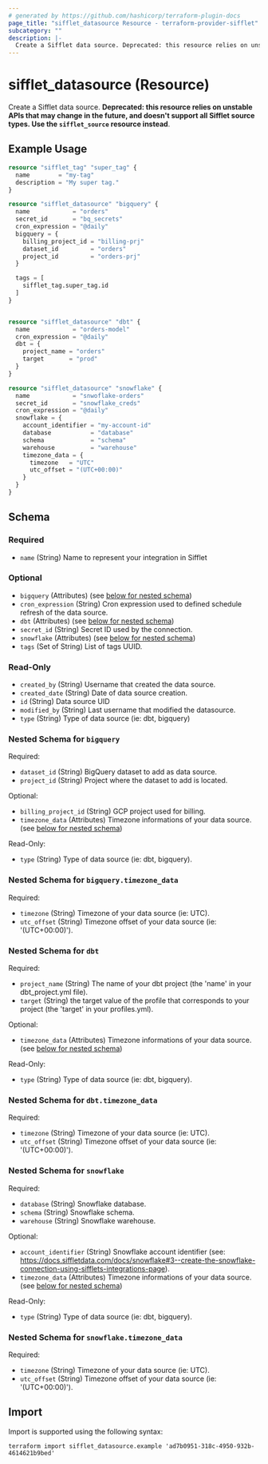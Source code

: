 ```yaml
---
# generated by https://github.com/hashicorp/terraform-plugin-docs
page_title: "sifflet_datasource Resource - terraform-provider-sifflet"
subcategory: ""
description: |-
  Create a Sifflet data source. Deprecated: this resource relies on unstable APIs that may change in the future, and doesn't support all Sifflet source types. Use the sifflet_source resource instead.
---
```


# sifflet_datasource (Resource)

Create a Sifflet data source. **Deprecated: this resource relies on unstable APIs that may change in the future, and doesn't support all Sifflet source types. Use the `sifflet_source` resource instead**.

## Example Usage

```terraform
resource "sifflet_tag" "super_tag" {
  name        = "my-tag"
  description = "My super tag."
}

resource "sifflet_datasource" "bigquery" {
  name            = "orders"
  secret_id       = "bq_secrets"
  cron_expression = "@daily"
  bigquery = {
    billing_project_id = "billing-prj"
    dataset_id         = "orders"
    project_id         = "orders-prj"
  }

  tags = [
    sifflet_tag.super_tag.id
  ]
}


resource "sifflet_datasource" "dbt" {
  name            = "orders-model"
  cron_expression = "@daily"
  dbt = {
    project_name = "orders"
    target       = "prod"
  }
}

resource "sifflet_datasource" "snowflake" {
  name            = "snwoflake-orders"
  secret_id       = "snowflake_creds"
  cron_expression = "@daily"
  snowflake = {
    account_identifier = "my-account-id"
    database           = "database"
    schema             = "schema"
    warehouse          = "warehouse"
    timezone_data = {
      timezone   = "UTC"
      utc_offset = "(UTC+00:00)"
    }
  }
}
```

<!-- schema generated by tfplugindocs -->
## Schema

### Required

- `name` (String) Name to represent your integration in Sifflet

### Optional

- `bigquery` (Attributes) (see [below for nested schema](#nestedatt--bigquery))
- `cron_expression` (String) Cron expression used to defined schedule refresh of the data source.
- `dbt` (Attributes) (see [below for nested schema](#nestedatt--dbt))
- `secret_id` (String) Secret ID used by the connection.
- `snowflake` (Attributes) (see [below for nested schema](#nestedatt--snowflake))
- `tags` (Set of String) List of tags UUID.

### Read-Only

- `created_by` (String) Username that created the data source.
- `created_date` (String) Date of data source creation.
- `id` (String) Data source UID
- `modified_by` (String) Last username that modified the datasource.
- `type` (String) Type of data source (ie: dbt, bigquery)

<a id="nestedatt--bigquery"></a>
### Nested Schema for `bigquery`

Required:

- `dataset_id` (String) BigQuery dataset to add as data source.
- `project_id` (String) Project where the dataset to add is located.

Optional:

- `billing_project_id` (String) GCP project used for billing.
- `timezone_data` (Attributes) Timezone informations of your data source. (see [below for nested schema](#nestedatt--bigquery--timezone_data))

Read-Only:

- `type` (String) Type of data source (ie: dbt, bigquery).

<a id="nestedatt--bigquery--timezone_data"></a>
### Nested Schema for `bigquery.timezone_data`

Required:

- `timezone` (String) Timezone of your data source (ie: UTC).
- `utc_offset` (String) Timezone offset of your data source (ie: '(UTC+00:00)').



<a id="nestedatt--dbt"></a>
### Nested Schema for `dbt`

Required:

- `project_name` (String) The name of your dbt project (the 'name' in your dbt_project.yml file).
- `target` (String) the target value of the profile that corresponds to your project (the 'target' in your profiles.yml).

Optional:

- `timezone_data` (Attributes) Timezone informations of your data source. (see [below for nested schema](#nestedatt--dbt--timezone_data))

Read-Only:

- `type` (String) Type of data source (ie: dbt, bigquery).

<a id="nestedatt--dbt--timezone_data"></a>
### Nested Schema for `dbt.timezone_data`

Required:

- `timezone` (String) Timezone of your data source (ie: UTC).
- `utc_offset` (String) Timezone offset of your data source (ie: '(UTC+00:00)').



<a id="nestedatt--snowflake"></a>
### Nested Schema for `snowflake`

Required:

- `database` (String) Snowflake database.
- `schema` (String) Snowflake schema.
- `warehouse` (String) Snowflake warehouse.

Optional:

- `account_identifier` (String) Snowflake account identifier (see: https://docs.siffletdata.com/docs/snowflake#3--create-the-snowflake-connection-using-sifflets-integrations-page).
- `timezone_data` (Attributes) Timezone informations of your data source. (see [below for nested schema](#nestedatt--snowflake--timezone_data))

Read-Only:

- `type` (String) Type of data source (ie: dbt, bigquery).

<a id="nestedatt--snowflake--timezone_data"></a>
### Nested Schema for `snowflake.timezone_data`

Required:

- `timezone` (String) Timezone of your data source (ie: UTC).
- `utc_offset` (String) Timezone offset of your data source (ie: '(UTC+00:00)').

## Import

Import is supported using the following syntax:

```shell
terraform import sifflet_datasource.example 'ad7b0951-318c-4950-932b-4614621b9bed'
```
